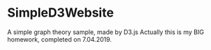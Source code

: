 # SimpleD3Website
A simple graph theory sample, made by D3.js
Actually this is my BIG homework, completed on 7.04.2019.
